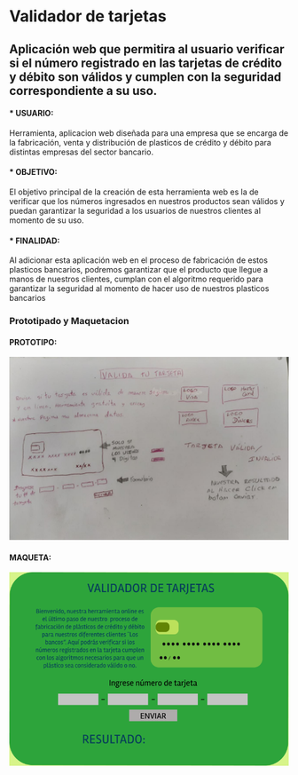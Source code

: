 # Validador de tarjetas

## Aplicación web que permitira al usuario verificar si el número registrado en las tarjetas de crédito y débito son válidos y cumplen con la seguridad correspondiente a su uso.

#### * USUARIO:
Herramienta, aplicacion web diseñada para una empresa que se encarga de 
la fabricación, venta y distribución de plasticos de crédito y débito para distintas empresas del sector bancario.
#### * OBJETIVO:
El objetivo principal de la creación de esta herramienta web es la de 
verificar que los números ingresados en nuestros productos sean válidos
y puedan garantizar la seguridad a los usuarios de nuestros clientes al momento de su uso.
#### * FINALIDAD:
Al adicionar esta aplicación web en el proceso de fabricación de estos plasticos bancarios, podremos garantizar que el producto que llegue a manos de nuestros clientes, cumplan con el algoritmo requerido para garantizar la seguridad al momento de hacer uso de nuestros plasticos bancarios<br>
### Prototipado y Maquetacion
#### PROTOTIPO:<br>
![alt text](https://github.com/Elianetapia/LIM012-card-validation/blob/master/img/PROTOTIPO.jpg) <br>
#### MAQUETA:<br>
![alt text](https://github.com/Elianetapia/LIM012-card-validation/blob/master/img/CREDIT%20CARD%20VALIDATOR.png)<br>